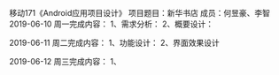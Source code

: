 移动171《Android应用项目设计》
项目题目：新华书店
成员：何昱豪、李智
2019-06-10 周一完成内容：
1、需求分析： 2、概要设计：

2019-06-11 周二完成内容：
1、功能设计： 2、界面效果设计

2019-06-12 周三完成内容：
1、
